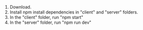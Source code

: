 
1. Download.
2. Install npm install dependencies in "client" and "server" folders.
3. In the "client" folder, run "npm start"
4. In the "server" folder, run "npm run dev"

